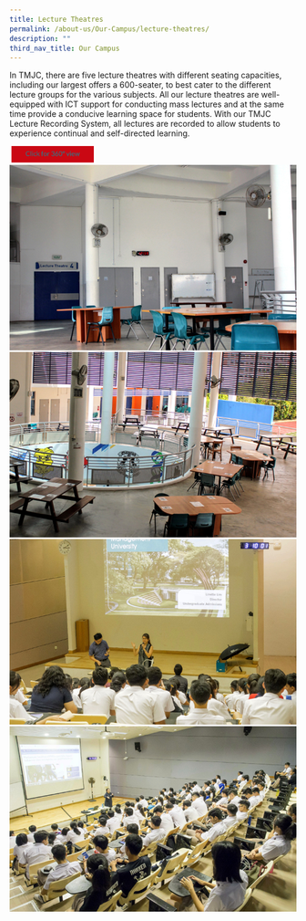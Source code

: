 ```yaml
---
title: Lecture Theatres
permalink: /about-us/Our-Campus/lecture-theatres/
description: ""
third_nav_title: Our Campus
---
```

In TMJC, there are five lecture theatres with different seating capacities,  including our largest offers a 600-seater, to best cater to the different lecture groups for the various subjects. All our lecture theatres are well-equipped with ICT support for conducting mass lectures and at the same time provide a conducive learning space for students. With our TMJC Lecture Recording System, all lectures are recorded to allow students to experience continual and self-directed learning.



<a href="https://teliportme.com/view/1835944?utm_medium=android&utm_source=share-panorama">
<img src="/images/click%20here.png"  
     style="width:30%">
	


<img src="/images/LT1.jpeg">

<img src="/images/LT2.jpeg">

<img src="/images/LT3.jpeg">
	
<img src="/images/LT4.jpeg">